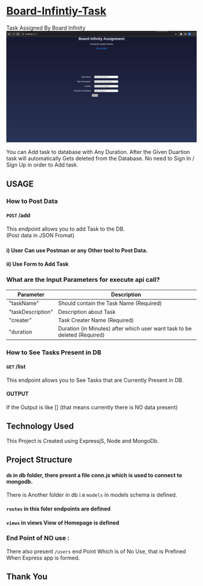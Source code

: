 # [Board-Infintiy-Task](https://boardinfinityapi.herokuapp.com/)

Task Assigned By Board Infinity 
![](/projectSS.png)

You can Add task to database with Any Duration. After the Given Duartion task will automatically Gets deleted from the Database.
No need to Sign In / Sign Up in order to Add task. 

## USAGE

### How to Post Data

#### `POST` /add
This endpoint allows you to add Task to the DB.\
(Post data in JSON Fromat)
### 

#### i) User Can use Postman or any Other tool to Post Data.
#### ii) Use Form to Add Task 

### What are the Input Parameters for execute api call?

| Parameter  | Description                                                                                                                  |
|------------|------------------------------------------------------------------------------------------------------------------------------|
| "taskName"     | Should contain the Task Name (Required)                                                                        |
| "taskDescription" | Description about Task |
| "creater"    | Task Creater Name (Required)                             |
| "duration    | Duration (in Minutes) after which user want task to be deleted (Required) |

### How to See Tasks Present in DB

#### `GET` /list
This endpoint allows you to See Tasks that are Currently Present in DB.

#### OUTPUT
If the Output is like  [] (that means currently there is NO data present)

## Technology Used
This Project is Created using  ExpressjS, Node and MongoDb.

## Project Structure

#### `db` in db folder, there presnt a file conn.js which is used to connect to mongodb.<br />
There is Another folder in db i.e `models` in models schema is defined.

#### `routes` in this foler endpoints are defined

#### `views` in views View of Homepage is defined

### End Point of NO use :
There also present `/users` end Point Which is of No Use, that is Prefined When Express app is formed.

## Thank You
